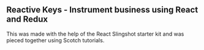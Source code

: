 ## Reactive Keys - Instrument business using React and Redux

This was made with the help of the React Slingshot starter kit and was pieced together using Scotch tutorials.
